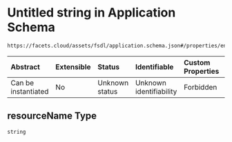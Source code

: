 # Untitled string in Application Schema

```txt
https://facets.cloud/assets/fsdl/application.schema.json#/properties/environmentVariables/properties/dynamic/properties/SERVICE_ENDPOINT/properties/resourceName
```



| Abstract            | Extensible | Status         | Identifiable            | Custom Properties | Additional Properties | Access Restrictions | Defined In                                                                        |
| :------------------ | :--------- | :------------- | :---------------------- | :---------------- | :-------------------- | :------------------ | :-------------------------------------------------------------------------------- |
| Can be instantiated | No         | Unknown status | Unknown identifiability | Forbidden         | Allowed               | none                | [application.schema.json*](../out/application.schema.json "open original schema") |

## resourceName Type

`string`
